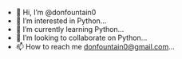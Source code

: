- 👋 Hi, I’m @donfountain0
- 👀 I’m interested in Python...
- 🌱 I’m currently learning Python...
- 💞️ I’m looking to collaborate on Python...
- 📫 How to reach me donfountain0@gmail.com...

<!---
donfountain0/donfountain0 is a ✨ special ✨ repository because its `README.md` (this file) appears on your GitHub profile.
You can click the Preview link to take a look at your changes.
--->
